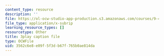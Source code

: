 ```yaml
---
content_type: resource
description: ''
file: https://ol-ocw-studio-app-production.s3.amazonaws.com/courses/9-40-introduction-to-neural-computation-spring-2018/3562c6e8e09f5f3db67f765b0ae814da_5KhcA454er0.vtt
file_type: application/x-subrip
learning_resource_types: []
resourcetype: Other
title: 3play caption file
type: OCWFile
uid: 3562c6e8-e09f-5f3d-b67f-765b0ae814da
---
```

